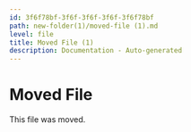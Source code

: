 ```yaml
---
id: 3f6f78bf-3f6f-3f6f-3f6f-3f6f78bf
path: new-folder(1)/moved-file (1).md
level: file
title: Moved File (1)
description: Documentation - Auto-generated
---
```

# Moved File

This file was moved.